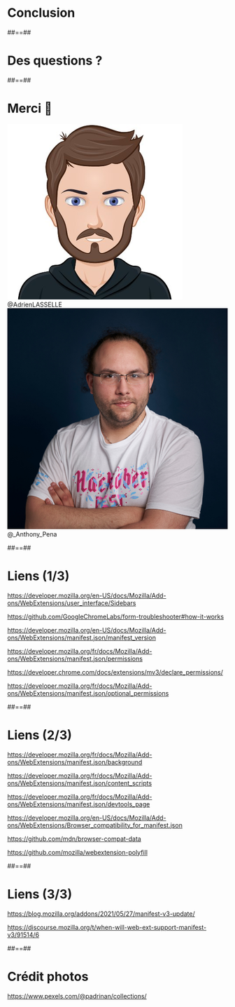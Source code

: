 <!-- .slide: class="transition" data-background="./assets/images/engrenage-2.jpeg" -->

# Conclusion

##==##

<!-- .slide: class="transition" data-background="./assets/images/engrenage-2.jpeg" -->

# Des questions ?

##==##

<!-- .slide: class="transition flex-row" data-background="./assets/images/engrenage-2.jpeg" -->

# Merci 🙏

![h-300](./assets/images/adrien.jpeg)
@AdrienLASSELLE
![h-300](./assets/images/anthony.jpg)
@_Anthony_Pena

##==##

<!-- .slide -->

# Liens (1/3)

https://developer.mozilla.org/en-US/docs/Mozilla/Add-ons/WebExtensions/user_interface/Sidebars

https://github.com/GoogleChromeLabs/form-troubleshooter#how-it-works

https://developer.mozilla.org/en-US/docs/Mozilla/Add-ons/WebExtensions/manifest.json/manifest_version

https://developer.mozilla.org/fr/docs/Mozilla/Add-ons/WebExtensions/manifest.json/permissions

https://developer.chrome.com/docs/extensions/mv3/declare_permissions/

https://developer.mozilla.org/fr/docs/Mozilla/Add-ons/WebExtensions/manifest.json/optional_permissions


##==##

<!-- .slide -->

# Liens (2/3)


https://developer.mozilla.org/fr/docs/Mozilla/Add-ons/WebExtensions/manifest.json/background

https://developer.mozilla.org/fr/docs/Mozilla/Add-ons/WebExtensions/manifest.json/content_scripts

https://developer.mozilla.org/fr/docs/Mozilla/Add-ons/WebExtensions/manifest.json/devtools_page

https://developer.mozilla.org/en-US/docs/Mozilla/Add-ons/WebExtensions/Browser_compatibility_for_manifest.json

https://github.com/mdn/browser-compat-data

https://github.com/mozilla/webextension-polyfill


##==##

<!-- .slide -->

# Liens (3/3)

https://blog.mozilla.org/addons/2021/05/27/manifest-v3-update/

https://discourse.mozilla.org/t/when-will-web-ext-support-manifest-v3/91514/6

##==##

# Crédit photos

https://www.pexels.com/@padrinan/collections/